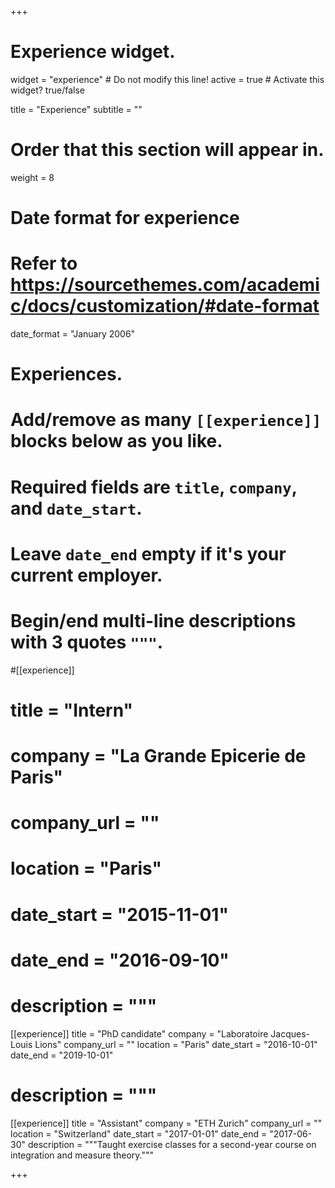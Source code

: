 +++
# Experience widget.
widget = "experience"  # Do not modify this line!
active = true  # Activate this widget? true/false

title = "Experience"
subtitle = ""

# Order that this section will appear in.
weight = 8

# Date format for experience
#   Refer to https://sourcethemes.com/academic/docs/customization/#date-format
date_format = "January 2006"

# Experiences.
#   Add/remove as many `[[experience]]` blocks below as you like.
#   Required fields are `title`, `company`, and `date_start`.
#   Leave `date_end` empty if it's your current employer.
#   Begin/end multi-line descriptions with 3 quotes `"""`.
#[[experience]]
#  title = "Intern"
#  company = "La Grande Epicerie de Paris"
#  company_url = ""
#  location = "Paris"
#  date_start = "2015-11-01"
#  date_end = "2016-09-10"
 # description = """


[[experience]]
  title = "PhD candidate"
  company = "Laboratoire Jacques-Louis Lions"
  company_url = ""
  location = "Paris"
  date_start = "2016-10-01"
  date_end = "2019-10-01"
 # description = """

[[experience]]
  title = "Assistant"
  company = "ETH Zurich"
  company_url = ""
  location = "Switzerland"
  date_start = "2017-01-01"
  date_end = "2017-06-30"
  description = """Taught exercise classes for a second-year course on integration and measure theory."""

+++
